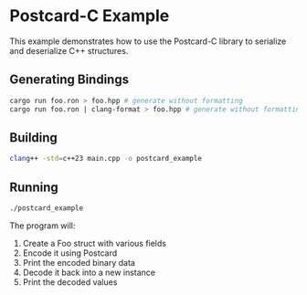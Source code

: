 # Postcard-C Example

This example demonstrates how to use the Postcard-C library to serialize and deserialize C++ structures.

## Generating Bindings
```bash
cargo run foo.ron > foo.hpp # generate without formatting
cargo run foo.ron | clang-format > foo.hpp # generate without formatting
```

## Building

```bash
clang++ -std=c++23 main.cpp -o postcard_example
```

## Running

```bash
./postcard_example
```

The program will:
1. Create a Foo struct with various fields
2. Encode it using Postcard
3. Print the encoded binary data
4. Decode it back into a new instance
5. Print the decoded values

